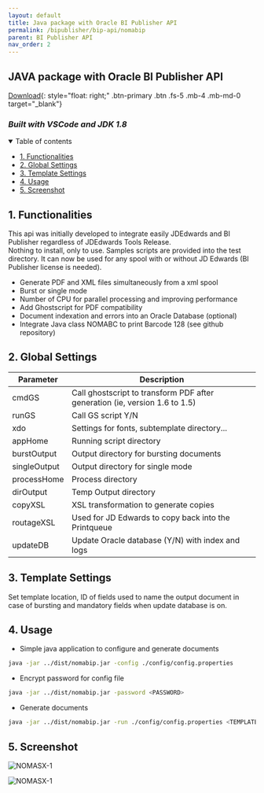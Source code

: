 ```yaml
---
layout: default
title: Java package with Oracle BI Publisher API
permalink: /bipublisher/bip-api/nomabip
parent: BI Publisher API
nav_order: 2
---
```


## JAVA package with Oracle BI Publisher API  <!-- omit in toc -->
[Download](https://github.com/fblettner/bip-nomabip){: style="float: right;" .btn-primary .btn .fs-5 .mb-4 .mb-md-0 target="_blank"}
### *Built with VSCode and JDK 1.8*  <!-- omit in toc -->

<details open markdown="block">
  <summary>
    Table of contents
  </summary>

- [1. Functionalities](#1-functionalities)
- [2. Global Settings](#2-global-settings)
- [3. Template Settings](#3-template-settings)
- [4. Usage](#4-usage)
- [5. Screenshot](#5-screenshot)
</details>

## 1. Functionalities
This api was initially developed to integrate easily JDEdwards and BI Publisher regardless of JDEdwards Tools Release.\
Nothing to install, only to use. Samples scripts are provided into the test directory. It can now be used for any spool with or without JD Edwards (BI Publisher license is needed).
- Generate PDF and XML files simultaneously from a xml spool
- Burst or single mode
- Number of CPU for parallel processing and improving performance
- Add Ghostscript for PDF compatibility
- Document indexation and errors into an Oracle Database (optional)
- Integrate Java class NOMABC to print Barcode 128 (see github repository)

## 2. Global Settings

| Parameter    | Description                                                                 |
|--------------|-----------------------------------------------------------------------------|
| cmdGS        | Call ghostscript to transform PDF after generation (ie, version 1.6 to 1.5) |
| runGS        | Call GS script Y/N                                                          |
| xdo          | Settings for fonts, subtemplate directory...                                |
| appHome      | Running script directory                                                    |
| burstOutput  | Output directory for bursting documents                                     |
| singleOutput | Output directory for single mode                                            |
| processHome  | Process directory                                                           |
| dirOutput    | Temp Output directory                                                       |
| copyXSL      | XSL transformation to generate copies                                       |
| routageXSL   | Used for JD Edwards to copy back into the Printqueue                        |
| updateDB     | Update Oracle database (Y/N) with index and logs                            |


## 3. Template Settings
Set template location, ID of fields used to name the output document in case of bursting and mandatory fields when update database is on.

## 4. Usage
- Simple java application to configure and generate documents
```bash
java -jar ../dist/nomabip.jar -config ./config/config.properties
```
- Encrypt password for config file
```bash
java -jar ../dist/nomabip.jar -password <PASSWORD>
```
- Generate documents
```bash
java -jar ../dist/nomabip.jar -run ./config/config.properties <TEMPLATE> <DOCUMENT_NAME> <MODE> <DOCUMENT_ID> 
```

## 5. Screenshot
![NOMASX-1](https://docs.nomana-it.fr/assets/nomabip/nomabip_gui.png)

![NOMASX-1](https://docs.nomana-it.fr/assets/nomabip/nomabip_sample_pdf.png)